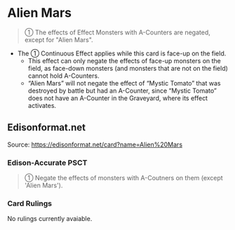 # Alien Mars

> ① The effects of Effect Monsters with A-Counters are negated, except for "Alien Mars".

*   The ① Continuous Effect applies while this card is face-up on the field.
    *   This effect can only negate the effects of face-up monsters on the field, as face-down monsters (and monsters that are not on the field) cannot hold A-Counters.
    *   “Alien Mars” will not negate the effect of “Mystic Tomato” that was destroyed by battle but had an A-Counter, since “Mystic Tomato” does not have an A-Counter in the Graveyard, where its effect activates.

## Edisonformat.net

Source: https://edisonformat.net/card?name=Alien%20Mars

### Edison-Accurate PSCT

> ① Negate the effects of monsters with A-Coutners on them (except 'Alien Mars').

### Card Rulings

No rulings currently avaiable.
            